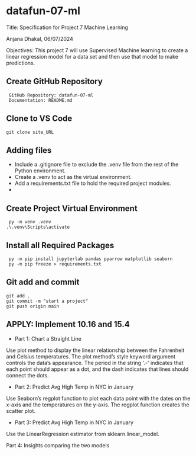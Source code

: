 # datafun-07-ml

Title: Specification for Project 7 Machine Learning
	
 Anjana Dhakal, 
 06/07/2024	

 Objectives: This project 7 will use Supervised Machine learning to create a linear regression model for a data set and then use that model to make predictions.

## Create GitHub Repository
```
 GitHub Repository: datafun-07-ml
 Documentation: README.md
```

## Clone to VS Code 
```
git clone site_URL
```

## Adding files 

- Include a .gitignore file to exclude the .venv file from the rest of the Python environment.
- Create a .venv to act as the virtual environment.
- Add a requirements.txt file to hold the required project modules.
-

## Create Project Virtual Environment
```
 py -m venv .venv
.\.venv\Scripts\activate
```

## Install all Required Packages
```
 py -m pip install jupyterlab pandas pyarrow matplotlib seaborn
 py -m pip freeze > requirements.txt
```

## Git add and commit
```
git add .
git commit -m "start a project"
git push origin main
```

## APPLY: Implement 10.16 and 15.4

- Part 1: Chart a Straight Line

Use plot method to display the linear relationship between the Fahrenheit and Celsius temperatures. The plot method’s style keyword argument controls the data’s appearance. The period in the string '.-' indicates that each point should appear as a dot, and the dash indicates that lines should connect the dots. 

- Part 2: Predict Avg High Temp in NYC in January

Use Seaborn’s regplot function to plot each data point with the dates on the x-axis and the temperatures on the y-axis. The regplot function creates the scatter plot.

- Part 3: Predict Avg High Temp in NYC in January

Use the LinearRegression estimator from sklearn.linear_model.

Part 4: Insights comparing the two models
